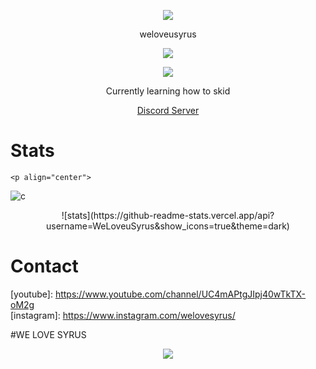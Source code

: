 <p align="center">  
<img src="https://cdn.discordapp.com/attachments/630097127703445505/903968687986454558/unknown.png">
</p>
<p align="center">
    weloveusyrus
<p align="center">  
<img src="https://komarev.com/ghpvc/?username=weloveusyrus&color=grey">
</p>
    <p align="center">
  <img src="https://discord.c99.nl/widget/theme-2/410197890993094666.png"/>
</p>
<p align="center">
Currently learning how to skid
<p align="center">
    <a href="https://discord.gg/4nSYqZ8KAA">Discord Server</a>

# Stats
    <p align="center">  
![c](https://github-readme-stats.vercel.app/api/top-langs/?username=WeLoveuSyrus&layout=compact&theme=dark) 
<p align="center">  
![stats](https://github-readme-stats.vercel.app/api?username=WeLoveuSyrus&show_icons=true&theme=dark)

# Contact
[youtube]: https://www.youtube.com/channel/UC4mAPtgJIpj40wTkTX-oM2g </br>
[instagram]: https://www.instagram.com/welovesyrus/ </br>

#WE LOVE SYRUS
<p align="center">
  <a href="https://github.com/WeLoveuSyrus">
    <img src="https://i.pinimg.com/564x/d4/4d/7c/d44d7cbcf352ea12f3fc571a353b66cb.jpg"/>
     </a>
</p>
